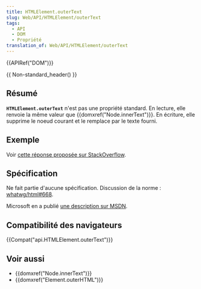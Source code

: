 ```yaml
---
title: HTMLElement.outerText
slug: Web/API/HTMLElement/outerText
tags:
  - API
  - DOM
  - Propriété
translation_of: Web/API/HTMLElement/outerText
---
```


{{APIRef("DOM")}}

{{ Non-standard_header() }}

## Résumé

**`HTMLElement.outerText`** n'est pas une propriété standard. En lecture, elle renvoie la même valeur que {{domxref("Node.innerText")}}. En écriture, elle supprime le noeud courant et le remplace par le texte fourni.

## Exemple

Voir [cette réponse proposée sur StackOverflow](http://stackoverflow.com/questions/18481382/what-is-the-difference-between-innertext-and-outertext/18481435#18481435).

## Spécification

Ne fait partie d'aucune spécification. Discussion de la norme : [whatwg/html#668](https://github.com/whatwg/html/issues/668).

Microsoft en a publié [une description sur MSDN](<https://msdn.microsoft.com/en-us/library/ms534311(v=vs.85).aspx>).

## Compatibilité des navigateurs

{{Compat("api.HTMLElement.outerText")}}

## Voir aussi

- {{domxref("Node.innerText")}}
- {{domxref("Element.outerHTML")}}
